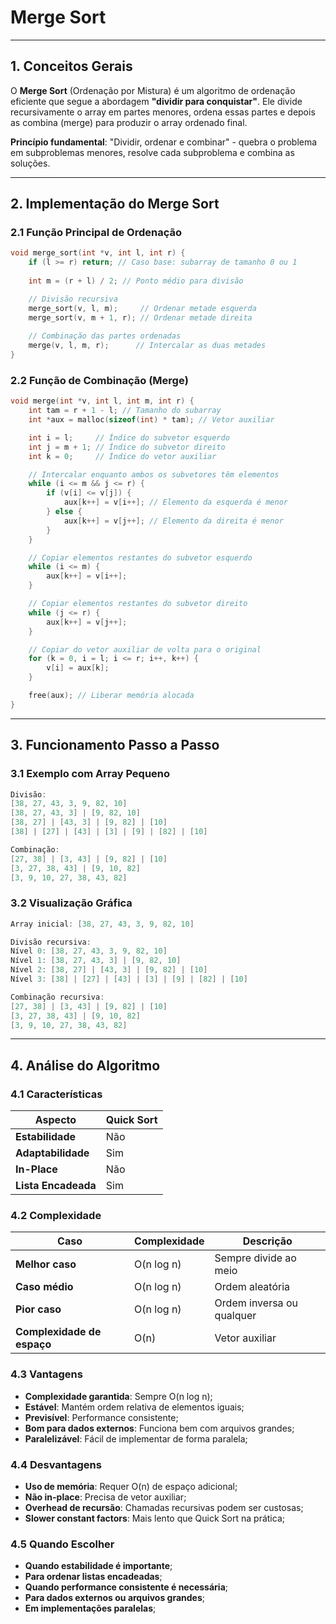 # Merge Sort

---

## 1. Conceitos Gerais

O **Merge Sort** (Ordenação por Mistura) é um algoritmo de ordenação eficiente que segue a abordagem **"dividir para conquistar"**. Ele divide recursivamente o array em partes menores, ordena essas partes e depois as combina (merge) para produzir o array ordenado final.

**Princípio fundamental**: "Dividir, ordenar e combinar" - quebra o problema em subproblemas menores, resolve cada subproblema e combina as soluções.

---

## 2. Implementação do Merge Sort

### 2.1 Função Principal de Ordenação

```cpp title="Função principal do Merge Sort:"
void merge_sort(int *v, int l, int r) {
    if (l >= r) return; // Caso base: subarray de tamanho 0 ou 1
    
    int m = (r + l) / 2; // Ponto médio para divisão

    // Divisão recursiva
    merge_sort(v, l, m);     // Ordenar metade esquerda
    merge_sort(v, m + 1, r); // Ordenar metade direita
    
    // Combinação das partes ordenadas
    merge(v, l, m, r);      // Intercalar as duas metades
}
```

### 2.2 Função de Combinação (Merge)

```cpp title="Função de intercalação:"
void merge(int *v, int l, int m, int r) {
    int tam = r + 1 - l; // Tamanho do subarray
    int *aux = malloc(sizeof(int) * tam); // Vetor auxiliar

    int i = l;     // Índice do subvetor esquerdo
    int j = m + 1; // Índice do subvetor direito  
    int k = 0;     // Índice do vetor auxiliar

    // Intercalar enquanto ambos os subvetores têm elementos
    while (i <= m && j <= r) {
        if (v[i] <= v[j]) {
            aux[k++] = v[i++]; // Elemento da esquerda é menor
        } else {
            aux[k++] = v[j++]; // Elemento da direita é menor
        }
    }

    // Copiar elementos restantes do subvetor esquerdo
    while (i <= m) {
        aux[k++] = v[i++];
    }

    // Copiar elementos restantes do subvetor direito
    while (j <= r) {
        aux[k++] = v[j++];
    }

    // Copiar do vetor auxiliar de volta para o original
    for (k = 0, i = l; i <= r; i++, k++) {
        v[i] = aux[k];
    }

    free(aux); // Liberar memória alocada
}
```

---

## 3. Funcionamento Passo a Passo

### 3.1 Exemplo com Array Pequeno

```cpp title="Exemplo: [38, 27, 43, 3, 9, 82, 10]"
Divisão:
[38, 27, 43, 3, 9, 82, 10]
[38, 27, 43, 3] | [9, 82, 10]
[38, 27] | [43, 3] | [9, 82] | [10]
[38] | [27] | [43] | [3] | [9] | [82] | [10]

Combinação:
[27, 38] | [3, 43] | [9, 82] | [10]
[3, 27, 38, 43] | [9, 10, 82]
[3, 9, 10, 27, 38, 43, 82]
```

### 3.2 Visualização Gráfica

```cpp title="Exemplo:"
Array inicial: [38, 27, 43, 3, 9, 82, 10]

Divisão recursiva:
Nível 0: [38, 27, 43, 3, 9, 82, 10]
Nível 1: [38, 27, 43, 3] | [9, 82, 10]
Nível 2: [38, 27] | [43, 3] | [9, 82] | [10]
Nível 3: [38] | [27] | [43] | [3] | [9] | [82] | [10]

Combinação recursiva:
[27, 38] | [3, 43] | [9, 82] | [10]
[3, 27, 38, 43] | [9, 10, 82]
[3, 9, 10, 27, 38, 43, 82]
```

---

## 4. Análise do Algoritmo

### 4.1 Características
| Aspecto | Quick Sort |
|---------|------------|
| **Estabilidade** | Não |
| **Adaptabilidade** | Sim |
| **In-Place** | Não |
| **Lista Encadeada** | Sim |

### 4.2 Complexidade
| Caso | Complexidade | Descrição |
|------|-------------|-----------|
| **Melhor caso** | O(n log n) | Sempre divide ao meio |
| **Caso médio** | O(n log n) | Ordem aleatória |
| **Pior caso** | O(n log n) | Ordem inversa ou qualquer |
| **Complexidade de espaço** | O(n) | Vetor auxiliar |

### 4.3 Vantagens
- **Complexidade garantida**: Sempre O(n log n);
- **Estável**: Mantém ordem relativa de elementos iguais;
- **Previsível**: Performance consistente;
- **Bom para dados externos**: Funciona bem com arquivos grandes;
- **Paralelizável**: Fácil de implementar de forma paralela;

### 4.4 Desvantagens
- **Uso de memória**: Requer O(n) de espaço adicional;
- **Não in-place**: Precisa de vetor auxiliar;
- **Overhead de recursão**: Chamadas recursivas podem ser custosas;
- **Slower constant factors**: Mais lento que Quick Sort na prática;

### 4.5 Quando Escolher 
- **Quando estabilidade é importante**;
- **Para ordenar listas encadeadas**;
- **Quando performance consistente é necessária**;
- **Para dados externos ou arquivos grandes**;
- **Em implementações paralelas**;

